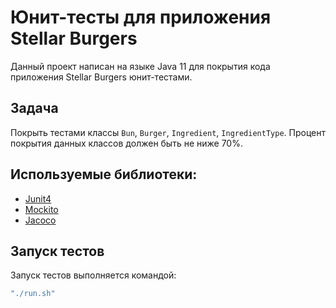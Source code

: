 # Юнит-тесты для приложения Stellar Burgers
Данный проект написан на языке Java 11 для покрытия кода приложения Stellar Burgers юнит-тестами.

## Задача 
Покрыть тестами классы `Bun`, `Burger`, `Ingredient`, `IngredientType`. Процент покрытия данных классов должен быть не ниже 70%.

## Используемые библиотеки:
- [Junit4](https://junit.org/junit4/)
- [Mockito](https://site.mockito.org/)
- [Jacoco](https://www.jacoco.org/jacoco/)

## Запуск тестов
Запуск тестов выполняется командой:
```bash
"./run.sh"

